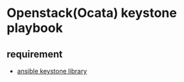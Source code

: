 # Openstack(Ocata) keystone playbook

## requirement
* [ansible keystone library](https://github.com/haneefs/keystone_ansible)
